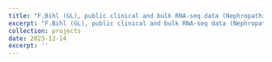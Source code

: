 ```yaml
---
title: "F.Bihl (GL), public clinical and bulk RNA-seq data (Nephropathies)"
excerpt: "F.Bihl (GL), public clinical and bulk RNA-seq data (Nephropathies)"
collection: projects
date: 2023-12-14
excerpt: ''
---
```

